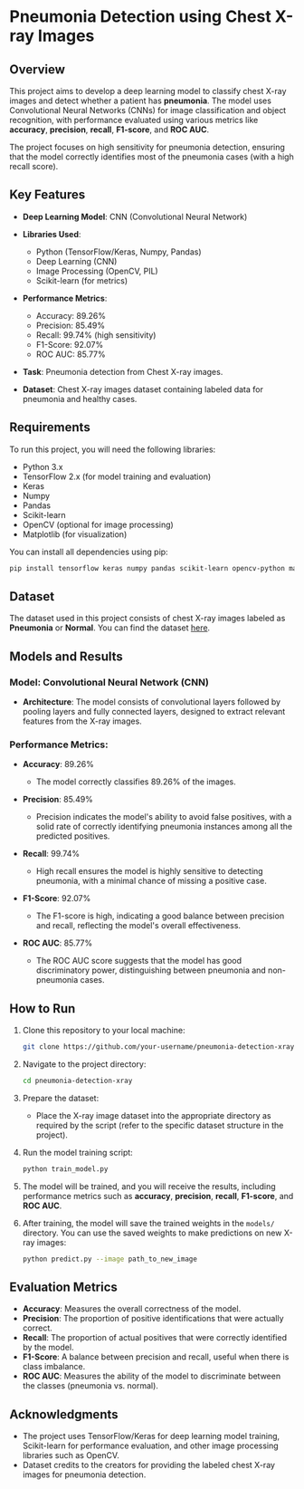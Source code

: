 # Pneumonia Detection using Chest X-ray Images

## Overview
This project aims to develop a deep learning model to classify chest X-ray images and detect whether a patient has **pneumonia**. The model uses Convolutional Neural Networks (CNNs) for image classification and object recognition, with performance evaluated using various metrics like **accuracy**, **precision**, **recall**, **F1-score**, and **ROC AUC**.

The project focuses on high sensitivity for pneumonia detection, ensuring that the model correctly identifies most of the pneumonia cases (with a high recall score).

## Key Features
- **Deep Learning Model**: CNN (Convolutional Neural Network)
- **Libraries Used**:
  - Python (TensorFlow/Keras, Numpy, Pandas)
  - Deep Learning (CNN)
  - Image Processing (OpenCV, PIL)
  - Scikit-learn (for metrics)
- **Performance Metrics**:
  - Accuracy: 89.26%
  - Precision: 85.49%
  - Recall: 99.74% (high sensitivity)
  - F1-Score: 92.07%
  - ROC AUC: 85.77%

- **Task**: Pneumonia detection from Chest X-ray images.
- **Dataset**: Chest X-ray images dataset containing labeled data for pneumonia and healthy cases.

## Requirements
To run this project, you will need the following libraries:
- Python 3.x
- TensorFlow 2.x (for model training and evaluation)
- Keras
- Numpy
- Pandas
- Scikit-learn
- OpenCV (optional for image processing)
- Matplotlib (for visualization)

You can install all dependencies using pip:
```bash
pip install tensorflow keras numpy pandas scikit-learn opencv-python matplotlib
```

## Dataset
The dataset used in this project consists of chest X-ray images labeled as **Pneumonia** or **Normal**. You can find the dataset [here](add-dataset-link-here).

## Models and Results

### Model: Convolutional Neural Network (CNN)
- **Architecture**: The model consists of convolutional layers followed by pooling layers and fully connected layers, designed to extract relevant features from the X-ray images.
  
### Performance Metrics:
- **Accuracy**: 89.26%
  - The model correctly classifies 89.26% of the images.
  
- **Precision**: 85.49%
  - Precision indicates the model's ability to avoid false positives, with a solid rate of correctly identifying pneumonia instances among all the predicted positives.

- **Recall**: 99.74%
  - High recall ensures the model is highly sensitive to detecting pneumonia, with a minimal chance of missing a positive case.

- **F1-Score**: 92.07%
  - The F1-score is high, indicating a good balance between precision and recall, reflecting the model's overall effectiveness.

- **ROC AUC**: 85.77%
  - The ROC AUC score suggests that the model has good discriminatory power, distinguishing between pneumonia and non-pneumonia cases.

## How to Run
1. Clone this repository to your local machine:
   ```bash
   git clone https://github.com/your-username/pneumonia-detection-xray.git
   ```
2. Navigate to the project directory:
   ```bash
   cd pneumonia-detection-xray
   ```
3. Prepare the dataset:
   - Place the X-ray image dataset into the appropriate directory as required by the script (refer to the specific dataset structure in the project).

4. Run the model training script:
   ```bash
   python train_model.py
   ```

5. The model will be trained, and you will receive the results, including performance metrics such as **accuracy**, **precision**, **recall**, **F1-score**, and **ROC AUC**.

6. After training, the model will save the trained weights in the `models/` directory. You can use the saved weights to make predictions on new X-ray images:
   ```bash
   python predict.py --image path_to_new_image
   ```

## Evaluation Metrics
- **Accuracy**: Measures the overall correctness of the model.
- **Precision**: The proportion of positive identifications that were actually correct.
- **Recall**: The proportion of actual positives that were correctly identified by the model.
- **F1-Score**: A balance between precision and recall, useful when there is class imbalance.
- **ROC AUC**: Measures the ability of the model to discriminate between the classes (pneumonia vs. normal).

## Acknowledgments
- The project uses TensorFlow/Keras for deep learning model training, Scikit-learn for performance evaluation, and other image processing libraries such as OpenCV.
- Dataset credits to the creators for providing the labeled chest X-ray images for pneumonia detection.
